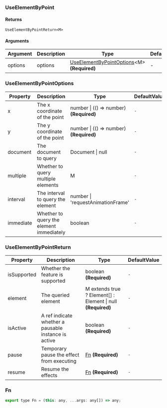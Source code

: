 ### UseElementByPoint

#### Returns
`UseElementByPointReturn<M>`

#### Arguments
|Argument|Description|Type|DefaultValue|
|---|---|---|---|
|options|options|[UseElementByPointOptions](#UseElementByPointOptions)&lt;M&gt;  **(Required)**|-|

### UseElementByPointOptions

|Property|Description|Type|DefaultValue|
|---|---|---|---|
|x|The x coordinate of the point|number \| (() => number)  **(Required)**|`-`|
|y|The y coordinate of the point|number \| (() => number)  **(Required)**|`-`|
|document|The document to query|Document \| null |`-`|
|multiple|Whether to query multiple elements|M |`-`|
|interval|The interval to query the element|number \| 'requestAnimationFrame' |`-`|
|immediate|Whether to query the element immediately|boolean |`-`|

### UseElementByPointReturn

|Property|Description|Type|DefaultValue|
|---|---|---|---|
|isSupported|Whether the feature is supported|boolean  **(Required)**|`-`|
|element|The queried element|M extends true ? Element[] : Element \| null  **(Required)**|`-`|
|isActive|A ref indicate whether a pausable instance is active|boolean  **(Required)**|`-`|
|pause|Temporary pause the effect from executing|[Fn](#Fn)  **(Required)**|`-`|
|resume|Resume the effects|[Fn](#Fn)  **(Required)**|`-`|

### Fn

```js
export type Fn = (this: any, ...args: any[]) => any;
```